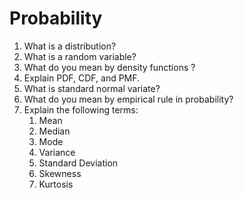 # Probability

1. What is a distribution?
1. What is a random variable?
1. What do you mean by density functions ? 
1. Explain PDF, CDF, and PMF.
1. What is standard normal variate?
1. What do you mean by empirical rule in probability?   
1. Explain the following terms: 
    1. Mean
    1. Median
    1. Mode
    1. Variance
    1. Standard Deviation
    1. Skewness
    1. Kurtosis